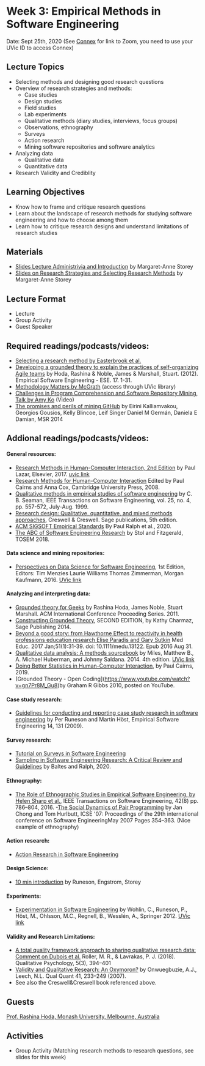 # Week 3: Empirical Methods in Software Engineering

Date: Sept 25th, 2020
(See [Connex]( https://connex.csc.uvic.ca/portal/site/emse2020) for link to Zoom, you need to use your UVic ID to access Connex)

## Lecture Topics
- Selecting methods and designing good research questions
- Overview of research strategies and methods:
  - Case studies
  - Design studies
  - Field studies
  - Lab experiments
  - Qualitative methods (diary studies, interviews, focus groups)
  - Observations, ethnography
  - Surveys
  - Action research
  - Mining software repositories and software analytics
- Analyzing data 
  - Qualitative data 
  - Quantitative data
- Research Validity and Crediblity

## Learning Objectives
- Know how to frame and critique research questions
- Learn about the landscape of research methods for studying software engineering and how to choose among them
- Learn how to critique research designs and understand limitations of research studies

## Materials
- [Slides Lecture Administrivia and Introduction](../slides/Week3IntroEMSE.pdf) by Margaret-Anne Storey
- [Slides on Research Strategies and Selecting Research Methods](../slides/Week3Methods.pdf) by Margaret-Anne Storey

## Lecture Format
- Lecture
- Group Activity
- Guest Speaker

## Required readings/podcasts/videos:
- [Selecting a research method by Easterbrook et al.](http://www.cs.utoronto.ca/~sme/papers/2007/SelectingEmpiricalMethods.pdf)
- [Developing a grounded theory to explain the practices of self-organizing Agile teams](https://link.springer.com/article/10.1007/s10664-011-9161-0) by Hoda, Rashina & Noble, James & Marshall, Stuart. (2012).  Empirical Software Engineering - ESE. 17. 1-31.
- [Methodology Matters by McGrath](https://www.sciencedirect.com/science/article/pii/B9780080515748500194) (access through UVic library) 
- [Challenges in Program Comprehension and Software Repository Mining, Talk by Amy Ko](https://medium.com/bits-and-behavior/grand-challenges-in-program-comprehension-and-software-repository-mining-my-keynote-on-7bf2cfc182a5) (Video)
- [The promises and perils of mining GitHub](https://dl.acm.org/doi/10.1145/2597073.2597074) by Eirini Kalliamvakou, Georgios Gousios, Kelly Blincoe, Leif Singer Daniel M Germán, Daniela E Damian, MSR 2014
 

## Addional readings/podcasts/videos:

#### General resources: 
- [Research Methods in Human-Computer Interaction, 2nd Edition](https://www.elsevier.com/books/research-methods-in-human-computer-interaction/lazar/978-0-12-805390-4) by Paul Lazar, Elsevier, 2017. [uvic link](http://tinyurl.com/y2jtrkd2)
- [Research Methods for Human-Computer Interaction](https://www.cambridge.org/core/books/research-methods-for-humancomputer-interaction/43E95E979117C42DF822673D098474D2) Edited by Paul Cairns and Anna Cox, Cambridge University Press, 2008.
- [Qualitative methods in empirical studies of software engineering](https://ieeexplore.ieee.org/document/799955) by C. B. Seaman, IEEE Transactions on Software Engineering, vol. 25, no. 4, pp. 557-572, July-Aug. 1999. 
-  [Research design: Qualitative, quantitative, and mixed methods approaches](https://us.sagepub.com/en-us/nam/research-design/book255675), Creswell & Creswell. Sage publications, 5th edition.
- [ACM SIGSOFT Empirical Standards](https://github.com/acmsigsoft/EmpiricalStandards/blob/master/Empirical%20Standards.pdf) By Paul Ralph et al., 2020.
- [The ABC of Software Engineering Research](https://www.researchgate.net/publication/326540762_The_ABC_of_Software_Engineering_Research) by Stol and Fitzgerald, TOSEM 2018. 

#### Data science and mining repositories:
- [Perspectives on Data Science for Software Engineering](https://www.elsevier.com/books/perspectives-on-data-science-for-software-engineering/menzies/978-0-12-804206-9?countrycode=US&format=print&utm_source=google_ads&utm_medium=paid_search&utm_campaign=canadashopping&gclid=CjwKCAjwkoz7BRBPEiwAeKw3q6IdWnBmgg4ZFIMpU6XMzITW4PFErv6VHHEqJ29NflbtSsG6WIFv5xoCrEIQAvD_BwE&gclsrc=aw.ds), 1st Edition, Editors: Tim Menzies Laurie Williams Thomas Zimmerman, Morgan Kaufmann, 2016. [UVic link](http://tinyurl.com/y5fgal9s)

#### Analyzing and interpreting data: 
- [Grounded theory for Geeks](https://www.researchgate.net/publication/263088251_Grounded_Theory_for_Geeks) by Rashina Hoda, James Noble, Stuart Marshall. ACM International Conference Proceeding Series. 2011.
- [Constructing Grounded Theory](https://uk.sagepub.com/en-gb/eur/constructing-grounded-theory/book235960), SECOND EDITION, by Kathy Charmaz, Sage Publishing 2014.
- [Beyond a good story: from Hawthorne Effect to reactivity in health professions education research
Elise Paradis and Gary Sutkin](https://pubmed.ncbi.nlm.nih.gov/27580703/) Med Educ. 2017 Jan;51(1):31-39. doi: 10.1111/medu.13122. Epub 2016 Aug 31.
- [Qualitative data analysis: A methods sourcebook](https://us.sagepub.com/en-us/nam/qualitative-data-analysis/book246128) by Miles, Matthew B., A. Michael Huberman, and Johnny Saldana. 2014. 4th edition. [UVic link](http://tinyurl.com/y3a3e82x)
- [Doing Better Statistics in Human-Computer Interaction](https://www.cambridge.org/core/books/doing-better-statistics-in-humancomputer-interaction/1D19B5419225C05D6E4FE189A345BDB8), by Paul Cairns, 2019.
- (Grounded Theory - Open Coding](https://www.youtube.com/watch?v=gn7Pr8M_Gu8)by Graham R Gibbs 2010, posted on YouTube.

#### Case study research: 
- [Guidelines for conducting and reporting case study research in software engineering](https://link.springer.com/article/10.1007%2Fs10664-008-9102-8) by Per Runeson and Martin Höst, Empirical Software Engineering 14, 131 (2009).

#### Survey research: 
- [Tutorial on Surveys in Software Engineering](https://www.slideshare.net/mendezfe/surveys-in-software-engineering) 
- [Sampling in Software Engineering Research: A Critical Review and Guidelines](https://www.semanticscholar.org/paper/Sampling-in-Software-Engineering-Research%3A-A-Review-Baltes-Ralph/8587736a41c9f22a432074e6344a1c9998ae7338) by Baltes and Ralph, 2020.  

#### Ethnography: 
- [The Role of Ethnographic Studies in Empirical Software Engineering, by Helen Sharp et al.](http://oro.open.ac.uk/45166/), IEEE Transactions on Software Engineering, 42(8) pp. 786–804, 2016.
-[The Social Dynamics of Pair Programming](https://dl.acm.org/doi/abs/10.1109/ICSE.2007.87) by Jan Chong and Tom Hurlbutt, ICSE '07: Proceedings of the 29th international conference on Software EngineeringMay 2007 Pages 354–363. (Nice example of ethnography)

#### Action research: 
- [Action Research in Software Engineering](https://link.springer.com/chapter/10.1007/978-3-030-10801-4_4)

#### Design Science: 
- [10 min introduction](https://t.co/XopxZWE3Xo?amp=1) by Runeson, Engstrom, Storey

#### Experiments: 
- [Experimentation in Software Engineering](https://www.springer.com/gp/book/9783642290435) by Wohlin, C., Runeson, P., Höst, M., Ohlsson, M.C., Regnell, B., Wesslén, A., Springer 2012. [UVic link](http://tinyurl.com/yxhrzen5)

#### Validity and Research Limitations:
- [A total quality framework approach to sharing qualitative research data: Comment on Dubois et al.](https://psycnet.apa.org/record/2017-12051-001) Roller, M. R., & Lavrakas, P. J. (2018). Qualitative Psychology, 5(3), 394–401
- [Validity and Qualitative Research: An Oxymoron?](https://link.springer.com/article/10.1007/s11135-006-9000-3#citeas) by Onwuegbuzie, A.J., Leech, N.L. Qual Quant 41, 233–249 (2007).
- See also the Creswell&Creswell book referenced above.


## Guests
[Prof. Rashina Hoda, Monash University, Melbourne, Australia](https://research.monash.edu/en/persons/rashina-hoda)

## Activities
- Group Activity (Matching research methods to research questions, see slides for this week)
